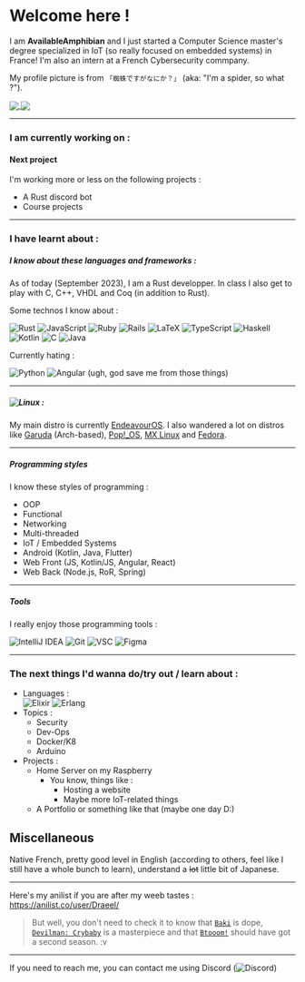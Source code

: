 # Welcome here !
I am **AvailableAmphibian** and I just started a Computer Science master's degree specialized in IoT (so really focused on embedded systems) in France! I'm also an intern at a French Cybersecurity commpany. 

My profile picture is from `「蜘蛛ですがなにか？」` (aka: "I'm a spider, so what ?"). 

<a href="https://github-readme-stats.vercel.app/api?username=AvailableAmphibian&show_icons=true&theme=tokyonight">
  <img align="center" src="https://github-readme-stats.vercel.app/api?username=AvailableAmphibian&show_icons=true&theme=tokyonight" />
</a>
<a href="https://github-readme-stats.vercel.app/api/top-langs/?username=AvailableAmphibian&layout=compact&count_private=true&theme=tokyonight">
  <img align="center" src="https://github-readme-stats.vercel.app/api/top-langs/?username=AvailableAmphibian&layout=compact&count_private=true&theme=tokyonight&langs_count=10" />
</a>

---  

### I am currently working on :

#### Next project

I'm working more or less on the following projects :
- A Rust discord bot
- Course projects 


---  


### I have learnt about :

##### I know about these languages and frameworks :

As of today (September 2023), I am a Rust developper. In class I also get to play with C, C++, VHDL and Coq (in addition to Rust).


Some technos I know about :

![Rust](https://img.shields.io/badge/rust-%23000000.svg?style=plastic&logo=rust&logoColor=white) ![JavaScript](https://img.shields.io/badge/js-%23323330.svg?style=plastic&logo=javascript&logoColor=%23F7DF1E) ![Ruby](https://img.shields.io/badge/ruby-%23CC342D.svg?style=plastic&logo=ruby&logoColor=white)  ![Rails](https://img.shields.io/badge/rails-%23CC0000.svg?style=plastic&logo=ruby-on-rails&logoColor=white) ![LaTeX](https://img.shields.io/badge/LaTeX-47A141?style=plastic&logo=LaTeX&logoColor=white) ![TypeScript](https://img.shields.io/badge/ts-%23007ACC.svg?style=plastic&logo=typescript&logoColor=white) ![Haskell](https://img.shields.io/badge/Haskell-5D4F85?style=plastic&logo=haskell&logoColor=white) ![Kotlin](https://img.shields.io/badge/kt-%230095D5.svg?style=plastic&logo=kotlin&logoColor=white) ![C](https://img.shields.io/badge/C-%2300599C.svg?style=plastic&logo=c&logoColor=white) ![Java](https://img.shields.io/badge/java-%23ED8B00.svg?style=plastic&logo=java&logoColor=white) 

Currently hating :

![Python](https://img.shields.io/badge/py-3670A0?style=plastic&logo=python&logoColor=ffdd54) ![Angular](https://img.shields.io/badge/angular-%23DD0031.svg?style=plastic&logo=angular&logoColor=white) 
(ugh, god save me from those things)

---

##### ![Linux](https://img.shields.io/badge/Linux-FCC624?style=plastic&logo=linux&logoColor=black) :

My main distro is currently [EndeavourOS](https://endeavouros.com/). I also wandered a lot on distros like [Garuda](https://garudalinux.org/) (Arch-based), [Pop!_OS](https://pop.system76.com/), [MX Linux](https://mxlinux.org/) and [Fedora](https://getfedora.org/).

---

##### Programming styles
I know these styles of programming :
- OOP
- Functional 
- Networking 
- Multi-threaded 
- IoT / Embedded Systems
- Android (Kotlin, Java, Flutter)
- Web Front (JS, Kotlin/JS, Angular, React)
- Web Back (Node.js, RoR, Spring)

---

##### Tools

I really enjoy those programming tools :  

![IntelliJ IDEA](https://img.shields.io/badge/IntelliJIDEA-000000.svg?style=plastic&logo=intellij-idea&logoColor=white)  ![Git](https://img.shields.io/badge/git-%23F05033.svg?style=plastic&logo=git&logoColor=white) ![VSC](https://img.shields.io/badge/Visual_Studio_Code-0078D4?style=plastic&logo=visual%20studio%20code&logoColor=white) ![Figma](https://img.shields.io/badge/Figma-F24E1E?style=plastic&logo=figma&logoColor=white)

---  

### The next things I'd wanna do/try out / learn about :
* Languages :  
    ![Elixir](https://img.shields.io/badge/Elixir-4B275F?style=plastic&logo=elixir&logoColor=white) ![Erlang](https://img.shields.io/badge/Erlang-A90533?style=plastic&logo=erlang&logoColor=white)
* Topics :
  - Security
  - Dev-Ops
  - Docker/K8
  - Arduino
* Projects :
  - Home Server on my Raspberry
    + You know, things like :
      * Hosting a website
      * Maybe more IoT-related things
  - A Portfolio or something like that (maybe one day D:)
  

## Miscellaneous

Native French, pretty good level in English (according to others, feel like I still have a whole bunch to learn), understand a ~~lot~~ little bit of Japanese.  

--- 

Here's my anilist if you are after my weeb tastes :  
https://anilist.co/user/Draeel/
> But well, you don't need to check it to know that [`Baki`](https://myanimelist.net/anime/34443) is dope, [`Devilman: Crybaby`](https://myanimelist.net/anime/35120/) is a masterpiece and that [`Btooom!`](https://myanimelist.net/manga/20593) should have got a second season. :v  

---

If you need to reach me, you can contact me using Discord (![Discord](https://badgen.net/badge/%20/Dra%23%35092?icon=discord&color=purple)) 
